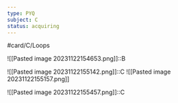 ```yaml
---
type: PYQ
subject: C
status: acquiring
---
```

#card/C/Loops

![[Pasted image 20231122154653.png]]::B

![[Pasted image 20231122155142.png]]::C ![[Pasted image 20231122155157.png]]

![[Pasted image 20231122155457.png]]::C

